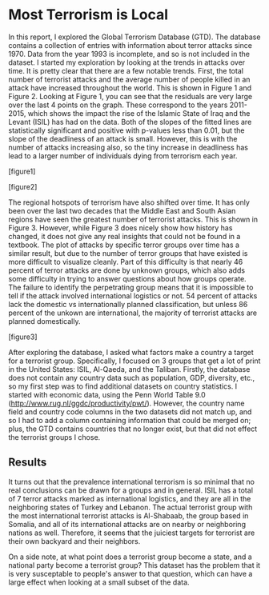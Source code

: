 Most Terrorism is Local
================

In this report, I explored the Global Terrorism Database (GTD). The database contains a collection of entries with information about terror attacks since 1970. Data from the year 1993 is incomplete, and so is not included in the dataset. I started my exploration by looking at the trends in attacks over time. It is pretty clear that there are a few notable trends. First, the total number of terrorist attacks and the average number of people killed in an attack have increased throughout the world. This is shown in Figure 1 and Figure 2. Looking at Figure 1, you can see that the residuals are very large over the last 4 points on the graph. These correspond to the years 2011-2015, which shows the impact the rise of the Islamic State of Iraq and the Levant (ISIL) has had on the data. Both of the slopes of the fitted lines are statistically significant and positive with p-values less than 0.01, but the slope of the deadliness of an attack is small. However, this is with the number of attacks increasing also, so the tiny increase in deadliness has lead to a larger number of individuals dying from terrorism each year.  

[figure1]

[figure2]

The regional hotspots of terrorism have also shifted over time. It has only been over the last two decades that the Middle East and South Asian regions have seen the greatest number of terrorist attacks. This is shown in Figure 3. However, while Figure 3 does nicely show how history has changed, it does not give any real insights that could not be found in a textbook. The plot of attacks by specific terror groups over time has a similar result, but due to the number of terror groups that have existed is more difficult to visualize cleanly. Part of this difficulty is that nearly 46 percent of terror attacks are done by unknown groups, which also adds some difficulty in trying to answer questions about how groups operate. The failure to identify the perpetrating group means that it is impossible to tell if the attack involved international logistics or not. 54 percent of attacks lack the domestic vs internationally planned classification, but unless 86 percent of the unkown are international, the majority of terrorist attacks are planned domestically. 

[figure3]

After exploring the database, I asked what factors make a country a target for a terrorist group. Specifically, I focused on 3 groups that get a lot of print in the United States: ISIL, Al-Qaeda, and the Taliban. Firstly, the database does not contain any country data such as population, GDP, diversity, etc., so my first step was to find additional datasets on country statistics. I started with economic data, using the Penn World Table 9.0 (http://www.rug.nl/ggdc/productivity/pwt/). However, the country name field and country code columns in the two datasets did not match up, and so I had to add a column containing information that could be merged on; plus, the GTD contains countries that no longer exist, but that did not effect the terrorist groups I chose. 

Results
-----------

It turns out that the prevalence international terrorism is so minimal that no real conclusions can be drawn for a groups and in general. ISIL has a total of 7 terror attacks marked as international logistics, and they are all in the neighboring states of Turkey and Lebanon. The actual terrorist group with the most international terrorist attacks is Al-Shabaab, the group based in Somalia, and all of its international attacks are on nearby or neighboring nations as well. Therefore, it seems that the juiciest targets for terrorist are their own backyard and their neighbors. 

On a side note, at what point does a terrorist group become a state, and a national party become a terrorist group? This dataset has the problem that it is very susceptable to people's answer to that question, which can have a large effect when looking at a small subset of the data. 
